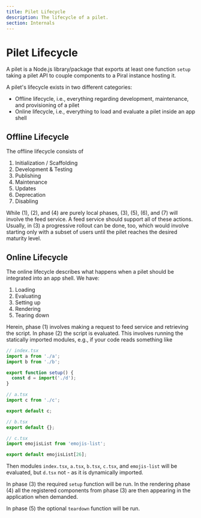 ```yaml
---
title: Pilet Lifecycle
description: The lifecycle of a pilet.
section: Internals
---
```


# Pilet Lifecycle

A pilet is a Node.js library/package that exports at least one function `setup` taking a pilet API to couple components to a Piral instance hosting it.

A pilet's lifecycle exists in two different categories:

- Offline lifecycle, i.e., everything regarding development, maintenance, and provisioning of a pilet
- Online lifecycle, i.e., everything to load and evaluate a pilet inside an app shell

## Offline Lifecycle

The offline lifecycle consists of

1. Initialization / Scaffolding
2. Development & Testing
3. Publishing
4. Maintenance
5. Updates
6. Deprecation
7. Disabling

While (1), (2), and (4) are purely local phases, (3), (5), (6), and (7) will involve the feed service. A feed service should support all of these actions. Usually, in (3) a progressive rollout can be done, too, which would involve starting only with a subset of users until the pilet reaches the desired maturity level.

## Online Lifecycle

The online lifecycle describes what happens when a pilet should be integrated into an app shell. We have:

1. Loading
2. Evaluating
3. Setting up
4. Rendering
5. Tearing down

Herein, phase (1) involves making a request to feed service and retrieving the script. In phase (2) the script is evaluated. This involves running the statically imported modules, e.g., if your code reads something like

```js
// index.tsx
import a from './a';
import b from './b';

export function setup() {
  const d = import('./d');
}

// a.tsx
import c from './c';

export default c;

// b.tsx
export default {};

// c.tsx
import emojisList from 'emojis-list';

export default emojisList[26];
```

Then modules `index.tsx`, `a.tsx`, `b.tsx`, `c.tsx`, and `emojis-list` will be evaluated, but `d.tsx` not - as it is dynamically imported.

In phase (3) the required `setup` function will be run. In the rendering phase (4) all the registered components from phase (3) are then appearing in the application when demanded.

In phase (5) the optional `teardown` function will be run.
